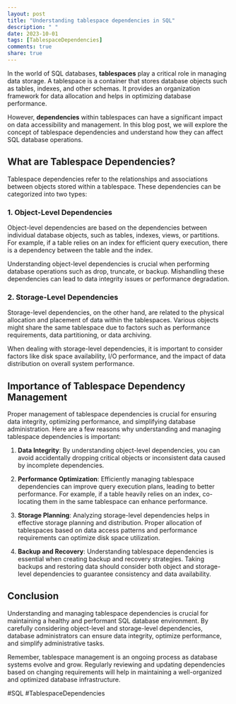 ```yaml
---
layout: post
title: "Understanding tablespace dependencies in SQL"
description: " "
date: 2023-10-01
tags: [TablespaceDependencies]
comments: true
share: true
---
```


In the world of SQL databases, **tablespaces** play a critical role in managing data storage. A tablespace is a container that stores database objects such as tables, indexes, and other schemas. It provides an organization framework for data allocation and helps in optimizing database performance.

However, **dependencies** within tablespaces can have a significant impact on data accessibility and management. In this blog post, we will explore the concept of tablespace dependencies and understand how they can affect SQL database operations.

## What are Tablespace Dependencies?

Tablespace dependencies refer to the relationships and associations between objects stored within a tablespace. These dependencies can be categorized into two types:

### 1. Object-Level Dependencies

Object-level dependencies are based on the dependencies between individual database objects, such as tables, indexes, views, or partitions. For example, if a table relies on an index for efficient query execution, there is a dependency between the table and the index.

Understanding object-level dependencies is crucial when performing database operations such as drop, truncate, or backup. Mishandling these dependencies can lead to data integrity issues or performance degradation.

### 2. Storage-Level Dependencies

Storage-level dependencies, on the other hand, are related to the physical allocation and placement of data within the tablespaces. Various objects might share the same tablespace due to factors such as performance requirements, data partitioning, or data archiving.

When dealing with storage-level dependencies, it is important to consider factors like disk space availability, I/O performance, and the impact of data distribution on overall system performance.

## Importance of Tablespace Dependency Management

Proper management of tablespace dependencies is crucial for ensuring data integrity, optimizing performance, and simplifying database administration. Here are a few reasons why understanding and managing tablespace dependencies is important:

1. **Data Integrity**: By understanding object-level dependencies, you can avoid accidentally dropping critical objects or inconsistent data caused by incomplete dependencies.

2. **Performance Optimization**: Efficiently managing tablespace dependencies can improve query execution plans, leading to better performance. For example, if a table heavily relies on an index, co-locating them in the same tablespace can enhance performance.

3. **Storage Planning**: Analyzing storage-level dependencies helps in effective storage planning and distribution. Proper allocation of tablespaces based on data access patterns and performance requirements can optimize disk space utilization.

4. **Backup and Recovery**: Understanding tablespace dependencies is essential when creating backup and recovery strategies. Taking backups and restoring data should consider both object and storage-level dependencies to guarantee consistency and data availability.

## Conclusion

Understanding and managing tablespace dependencies is crucial for maintaining a healthy and performant SQL database environment. By carefully considering object-level and storage-level dependencies, database administrators can ensure data integrity, optimize performance, and simplify administrative tasks.

Remember, tablespace management is an ongoing process as database systems evolve and grow. Regularly reviewing and updating dependencies based on changing requirements will help in maintaining a well-organized and optimized database infrastructure.

#SQL #TablespaceDependencies